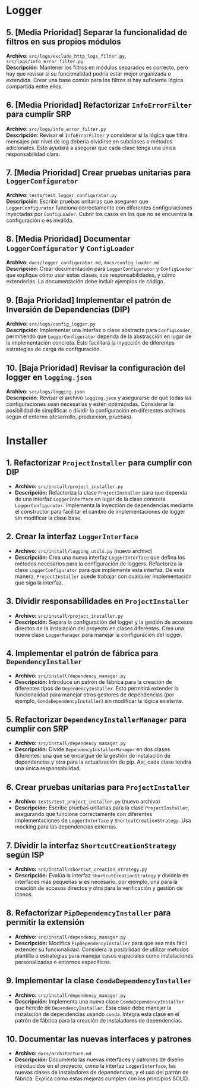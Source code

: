# Logger

## 5. [Media Prioridad] Separar la funcionalidad de filtros en sus propios módulos
**Archivo**: `src/logs/exclude_http_logs_filter.py`, `src/logs/info_error_filter.py`  
**Descripción**: Mantener los filtros en módulos separados es correcto, pero hay que revisar si su funcionalidad podría estar mejor organizada o extendida. Crear una base común para los filtros si hay suficiente lógica compartida entre ellos.

## 6. [Media Prioridad] Refactorizar `InfoErrorFilter` para cumplir SRP
**Archivo**: `src/logs/info_error_filter.py`  
**Descripción**: Revisar el `InfoErrorFilter` y considerar si la lógica que filtra mensajes por nivel de log debería dividirse en subclases o métodos adicionales. Esto ayudará a asegurar que cada clase tenga una única responsabilidad clara.

## 7. [Media Prioridad] Crear pruebas unitarias para `LoggerConfigurator`
**Archivo**: `tests/test_logger_configurator.py`  
**Descripción**: Escribir pruebas unitarias que aseguren que `LoggerConfigurator` funciona correctamente con diferentes configuraciones inyectadas por `ConfigLoader`. Cubrir los casos en los que no se encuentra la configuración o es inválida.

## 8. [Media Prioridad] Documentar `LoggerConfigurator` y `ConfigLoader`
**Archivo**: `docs/logger_configurator.md`, `docs/config_loader.md`  
**Descripción**: Crear documentación para `LoggerConfigurator` y `ConfigLoader` que explique cómo usar estas clases, sus responsabilidades, y cómo extenderlas. La documentación debe incluir ejemplos de código.

## 9. [Baja Prioridad] Implementar el patrón de Inversión de Dependencias (DIP)
**Archivo**: `src/logs/config_logger.py`  
**Descripción**: Implementar una interfaz o clase abstracta para `ConfigLoader`, permitiendo que `LoggerConfigurator` dependa de la abstracción en lugar de la implementación concreta. Esto facilitará la inyección de diferentes estrategias de carga de configuración.

## 10. [Baja Prioridad] Revisar la configuración del logger en `logging.json`
**Archivo**: `src/logs/logging.json`  
**Descripción**: Revisar el archivo `logging.json` y asegurarse de que todas las configuraciones sean necesarias y estén optimizadas. Considerar la posibilidad de simplificar o dividir la configuración en diferentes archivos según el entorno (desarrollo, producción, pruebas).





# Installer

## 1. Refactorizar `ProjectInstaller` para cumplir con DIP
- **Archivo:** `src/install/project_installer.py`
- **Descripción:** Refactoriza la clase `ProjectInstaller` para que dependa de una interfaz `LoggerInterface` en lugar de la clase concreta `LoggerConfigurator`. Implementa la inyección de dependencias mediante el constructor para facilitar el cambio de implementaciones de logger sin modificar la clase base.

## 2. Crear la interfaz `LoggerInterface`
- **Archivo:** `src/install/logging_utils.py` (nuevo archivo)
- **Descripción:** Crea una nueva interfaz `LoggerInterface` que defina los métodos necesarios para la configuración de loggers. Refactoriza la clase `LoggerConfigurator` para que implemente esta interfaz. De esta manera, `ProjectInstaller` puede trabajar con cualquier implementación que siga la interfaz.

## 3. Dividir responsabilidades en `ProjectInstaller`
- **Archivo:** `src/install/project_installer.py`
- **Descripción:** Separa la configuración del logger y la gestión de accesos directos de la instalación del proyecto en clases diferentes. Crea una nueva clase `LoggerManager` para manejar la configuración del logger.

## 4. Implementar el patrón de fábrica para `DependencyInstaller`
- **Archivo:** `src/install/dependency_manager.py`
- **Descripción:** Introduce un patrón de fábrica para la creación de diferentes tipos de `DependencyInstaller`. Esto permitirá extender la funcionalidad para manejar otros gestores de dependencias (por ejemplo, `CondaDependencyInstaller`) sin modificar la lógica existente.

## 5. Refactorizar `DependencyInstallerManager` para cumplir con SRP
- **Archivo:** `src/install/dependency_manager.py`
- **Descripción:** Divide `DependencyInstallerManager` en dos clases diferentes: una que se encargue de la gestión de instalación de dependencias y otra para la actualización de pip. Así, cada clase tendrá una única responsabilidad.

## 6. Crear pruebas unitarias para `ProjectInstaller`
- **Archivo:** `tests/test_project_installer.py` (nuevo archivo)
- **Descripción:** Escribe pruebas unitarias para la clase `ProjectInstaller`, asegurando que funcione correctamente con diferentes implementaciones de `LoggerInterface` y `ShortcutCreationStrategy`. Usa mocking para las dependencias externas.

## 7. Dividir la interfaz `ShortcutCreationStrategy` según ISP
- **Archivo:** `src/install/shortcut_creation_strategy.py`
- **Descripción:** Evalúa la interfaz `ShortcutCreationStrategy` y divídela en interfaces más pequeñas si es necesario, por ejemplo, una para la creación de accesos directos y otra para la verificación y gestión de iconos.

## 8. Refactorizar `PipDependencyInstaller` para permitir la extensión
- **Archivo:** `src/install/dependency_manager.py`
- **Descripción:** Modifica `PipDependencyInstaller` para que sea más fácil extender su funcionalidad. Considera la posibilidad de utilizar métodos plantilla o estrategias para manejar casos especiales como instalaciones personalizadas o entornos específicos.

## 9. Implementar la clase `CondaDependencyInstaller`
- **Archivo:** `src/install/dependency_manager.py`
- **Descripción:** Implementa una nueva clase `CondaDependencyInstaller` que herede de `DependencyInstaller`. Esta clase debe manejar la instalación de dependencias usando `conda`. Integra esta clase en el patrón de fábrica para la creación de instaladores de dependencias.

## 10. Documentar las nuevas interfaces y patrones
- **Archivo:** `docs/architecture.md`
- **Descripción:** Documenta las nuevas interfaces y patrones de diseño introducidos en el proyecto, como la interfaz `LoggerInterface`, las nuevas clases de instaladores de dependencias, y el uso del patrón de fábrica. Explica cómo estas mejoras cumplen con los principios SOLID.
